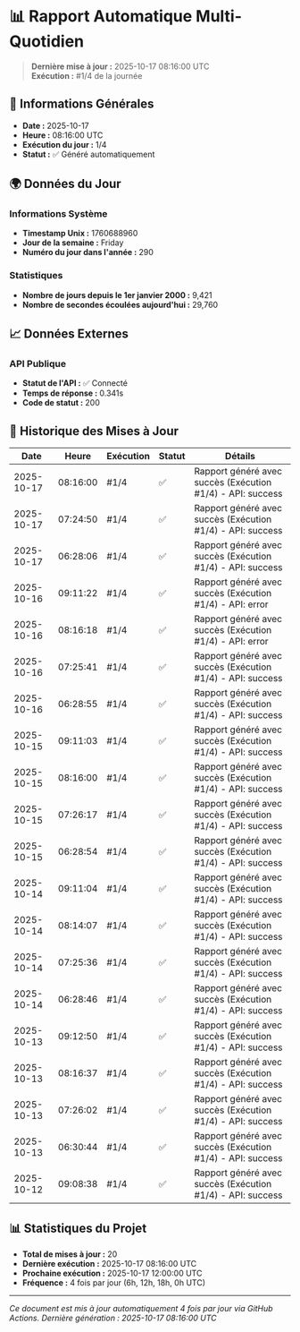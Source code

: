 # 📊 Rapport Automatique Multi-Quotidien

> **Dernière mise à jour :** 2025-10-17 08:16:00 UTC  
> **Exécution :** #1/4 de la journée

## 📅 Informations Générales

- **Date :** 2025-10-17
- **Heure :** 08:16:00 UTC
- **Exécution du jour :** 1/4
- **Statut :** ✅ Généré automatiquement

## 🌍 Données du Jour

### Informations Système
- **Timestamp Unix :** 1760688960
- **Jour de la semaine :** Friday
- **Numéro du jour dans l'année :** 290

### Statistiques
- **Nombre de jours depuis le 1er janvier 2000 :** 9,421
- **Nombre de secondes écoulées aujourd'hui :** 29,760

## 📈 Données Externes

### API Publique
- **Statut de l'API :** ✅ Connecté
- **Temps de réponse :** 0.341s
- **Code de statut :** 200

## 🔄 Historique des Mises à Jour

| Date | Heure | Exécution | Statut | Détails |
|------|-------|-----------|--------|---------|
| 2025-10-17 | 08:16:00 | #1/4 | ✅ | Rapport généré avec succès (Exécution #1/4) - API: success |
| 2025-10-17 | 07:24:50 | #1/4 | ✅ | Rapport généré avec succès (Exécution #1/4) - API: success |
| 2025-10-17 | 06:28:06 | #1/4 | ✅ | Rapport généré avec succès (Exécution #1/4) - API: success |
| 2025-10-16 | 09:11:22 | #1/4 | ✅ | Rapport généré avec succès (Exécution #1/4) - API: error |
| 2025-10-16 | 08:16:18 | #1/4 | ✅ | Rapport généré avec succès (Exécution #1/4) - API: error |
| 2025-10-16 | 07:25:41 | #1/4 | ✅ | Rapport généré avec succès (Exécution #1/4) - API: success |
| 2025-10-16 | 06:28:55 | #1/4 | ✅ | Rapport généré avec succès (Exécution #1/4) - API: success |
| 2025-10-15 | 09:11:03 | #1/4 | ✅ | Rapport généré avec succès (Exécution #1/4) - API: success |
| 2025-10-15 | 08:16:00 | #1/4 | ✅ | Rapport généré avec succès (Exécution #1/4) - API: success |
| 2025-10-15 | 07:26:17 | #1/4 | ✅ | Rapport généré avec succès (Exécution #1/4) - API: success |
| 2025-10-15 | 06:28:54 | #1/4 | ✅ | Rapport généré avec succès (Exécution #1/4) - API: success |
| 2025-10-14 | 09:11:04 | #1/4 | ✅ | Rapport généré avec succès (Exécution #1/4) - API: success |
| 2025-10-14 | 08:14:07 | #1/4 | ✅ | Rapport généré avec succès (Exécution #1/4) - API: success |
| 2025-10-14 | 07:25:36 | #1/4 | ✅ | Rapport généré avec succès (Exécution #1/4) - API: success |
| 2025-10-14 | 06:28:46 | #1/4 | ✅ | Rapport généré avec succès (Exécution #1/4) - API: success |
| 2025-10-13 | 09:12:50 | #1/4 | ✅ | Rapport généré avec succès (Exécution #1/4) - API: success |
| 2025-10-13 | 08:16:37 | #1/4 | ✅ | Rapport généré avec succès (Exécution #1/4) - API: success |
| 2025-10-13 | 07:26:02 | #1/4 | ✅ | Rapport généré avec succès (Exécution #1/4) - API: success |
| 2025-10-13 | 06:30:44 | #1/4 | ✅ | Rapport généré avec succès (Exécution #1/4) - API: success |
| 2025-10-12 | 09:08:38 | #1/4 | ✅ | Rapport généré avec succès (Exécution #1/4) - API: success |

## 📊 Statistiques du Projet

- **Total de mises à jour :** 20
- **Dernière exécution :** 2025-10-17 08:16:00 UTC
- **Prochaine exécution :** 2025-10-17 12:00:00 UTC
- **Fréquence :** 4 fois par jour (6h, 12h, 18h, 0h UTC)

---

*Ce document est mis à jour automatiquement 4 fois par jour via GitHub Actions.*
*Dernière génération : 2025-10-17 08:16:00 UTC*
